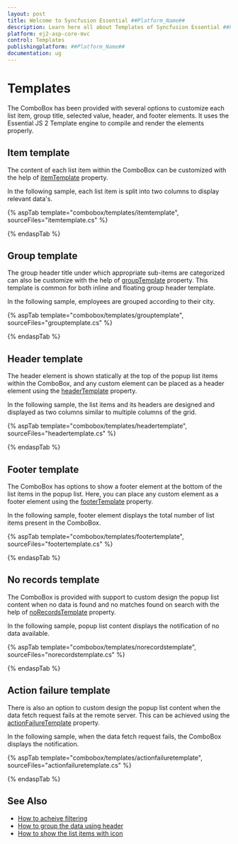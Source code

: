 ```yaml
---
layout: post
title: Welcome to Syncfusion Essential ##Platform_Name##
description: Learn here all about Templates of Syncfusion Essential ##Platform_Name## widgets based on HTML5 and jQuery.
platform: ej2-asp-core-mvc
control: Templates
publishingplatform: ##Platform_Name##
documentation: ug
---
```



# Templates

The ComboBox has been provided with several options to customize each list item, group title,
selected value, header, and footer elements. It uses the Essential JS 2
Template engine to compile and render the elements properly.

## Item template

The content of each list item within the ComboBox can be customized with the
help of [itemTemplate](https://help.syncfusion.com/cr/cref_files/aspnetcore-js2/Syncfusion.EJ2~Syncfusion.EJ2.DropDowns.ComboBox~ItemTemplate.html)
property.

In the following sample, each list item is split into two columns to display relevant data's.

{% aspTab template="combobox/templates/itemtemplate", sourceFiles="itemtemplate.cs" %}

{% endaspTab %}

## Group template

The group header title under which appropriate sub-items are categorized can also be
customize with the help of
[groupTemplate](https://help.syncfusion.com/cr/cref_files/aspnetcore-js2/Syncfusion.EJ2~Syncfusion.EJ2.DropDowns.ComboBox~GroupTemplate.html) property.
This template is common for both inline and floating group header template.

In the following sample, employees are grouped according to their city.

{% aspTab template="combobox/templates/grouptemplate", sourceFiles="grouptemplate.cs" %}

{% endaspTab %}

## Header template

The header element is shown statically at the top of the popup list items within the
ComboBox, and any custom element can be placed as a header element using the
[headerTemplate](https://help.syncfusion.com/cr/cref_files/aspnetcore-js2/Syncfusion.EJ2~Syncfusion.EJ2.DropDowns.ComboBox~HeaderTemplate.html) property.

In the following sample, the list items and its headers are designed and displayed as two columns
similar to multiple columns of the grid.

{% aspTab template="combobox/templates/headertemplate", sourceFiles="headertemplate.cs" %}

{% endaspTab %}

## Footer template

The ComboBox has options to show a footer element at the bottom of the list items in the popup list.
Here, you can place any custom element as a footer element using the [footerTemplate](https://help.syncfusion.com/cr/cref_files/aspnetcore-js2/Syncfusion.EJ2~Syncfusion.EJ2.DropDowns.ComboBox~FooterTemplate.html) property.

In the following sample, footer element displays the total number of list items present in the ComboBox.

{% aspTab template="combobox/templates/footertemplate", sourceFiles="footertemplate.cs" %}

{% endaspTab %}

## No records template

The ComboBox is provided with support to custom design the popup list content when no data is found
and no matches found on search with the help of
[noRecordsTemplate](https://help.syncfusion.com/cr/cref_files/aspnetcore-js2/Syncfusion.EJ2~Syncfusion.EJ2.DropDowns.ComboBox~NoRecordsTemplate.html) property.

In the following sample, popup list content displays the notification of no data available.

{% aspTab template="combobox/templates/norecordstemplate", sourceFiles="norecordstemplate.cs" %}

{% endaspTab %}

## Action failure template

There is also an option to custom design the popup list content when the data fetch request
fails at the remote server. This can be achieved using the
[actionFailureTemplate](https://help.syncfusion.com/cr/cref_files/aspnetcore-js2/Syncfusion.EJ2~Syncfusion.EJ2.DropDowns.ComboBox~ActionFailureTemplate.html) property.

In the following sample, when the data fetch request fails, the ComboBox displays the notification.

{% aspTab template="combobox/templates/actionfailuretemplate", sourceFiles="actionfailuretemplate.cs" %}

{% endaspTab %}

## See Also

* [How to acheive filtering](./filtering/)
* [How to group the data using header](./grouping/)
* [How to show the list items with icon](./how-to/icons-support/)